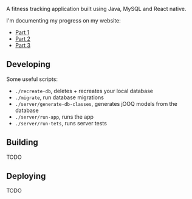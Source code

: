 A fitness tracking application built using Java, MySQL and React native.

I'm documenting my progress on my website:
- [Part 1](https://www.dmoffat.com/writing/2024/07/building-a-fitness-app-with-java-part-1)
- [Part 2](https://www.dmoffat.com/writing/2024/07/building-a-fitness-app-with-java-part-2)
- [Part 3](https://www.dmoffat.com/writing/2024/07/building-a-fitness-app-with-java-part-2)

## Developing

Some useful scripts:
- `./recreate-db`, deletes + recreates your local database
- `./migrate`, run database migrations
- `./server/generate-db-classes`, generates jOOQ models from the database
- `./server/run-app`, runs the app
- `./server/run-tets`, runs server tests

## Building

TODO

## Deploying

TODO